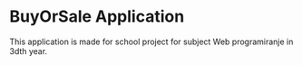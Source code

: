 # BuyOrSale Application

This application is made for school project for subject Web programiranje in 3dth year.
